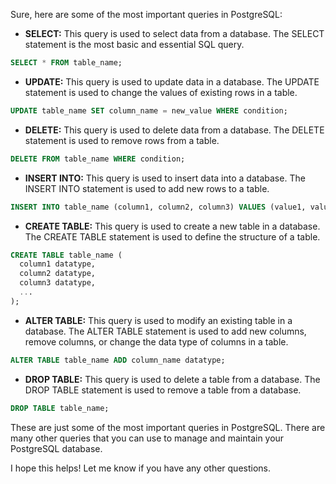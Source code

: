 Sure, here are some of the most important queries in PostgreSQL:

* **SELECT:** This query is used to select data from a database. The SELECT statement is the most basic and essential SQL query.
```sql
SELECT * FROM table_name;
```
* **UPDATE:** This query is used to update data in a database. The UPDATE statement is used to change the values of existing rows in a table.
```sql
UPDATE table_name SET column_name = new_value WHERE condition;
```
* **DELETE:** This query is used to delete data from a database. The DELETE statement is used to remove rows from a table.
```sql
DELETE FROM table_name WHERE condition;
```
* **INSERT INTO:** This query is used to insert data into a database. The INSERT INTO statement is used to add new rows to a table.
```sql
INSERT INTO table_name (column1, column2, column3) VALUES (value1, value2, value3);
```
* **CREATE TABLE:** This query is used to create a new table in a database. The CREATE TABLE statement is used to define the structure of a table.
```sql
CREATE TABLE table_name (
  column1 datatype,
  column2 datatype,
  column3 datatype,
  ...
);
```
* **ALTER TABLE:** This query is used to modify an existing table in a database. The ALTER TABLE statement is used to add new columns, remove columns, or change the data type of columns in a table.
```sql
ALTER TABLE table_name ADD column_name datatype;
```
* **DROP TABLE:** This query is used to delete a table from a database. The DROP TABLE statement is used to remove a table from a database.
```sql
DROP TABLE table_name;
```

These are just some of the most important queries in PostgreSQL. There are many other queries that you can use to manage and maintain your PostgreSQL database.

I hope this helps! Let me know if you have any other questions.